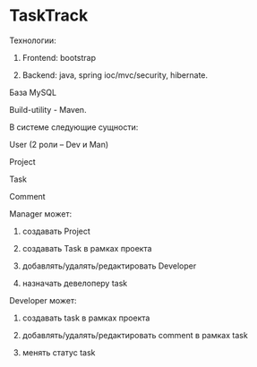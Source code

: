 # TaskTrack
Технологии:

1) Frontend: bootstrap

2) Backend: java, spring ioc/mvc/security, hibernate.

База MySQL

Build-utility - Maven.

В системе следующие сущности:

User (2 роли – Dev и Man)

Project

Task

Comment

Manager может:

1) создавать Project

2) создавать Task в рамках проекта

3) добавлять/удалять/редактировать Developer

4) назначать девелоперу task

Developer может:

1) создавать task в рамках проекта

2) добавлять/удалять/редактировать comment в рамках task

3) менять статус task


